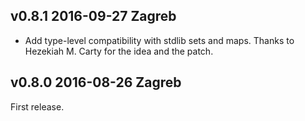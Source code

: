 v0.8.1 2016-09-27 Zagreb
------------------------

* Add type-level compatibility with stdlib sets and maps.
  Thanks to Hezekiah M. Carty for the idea and the patch.

v0.8.0 2016-08-26 Zagreb
------------------------

First release. 

